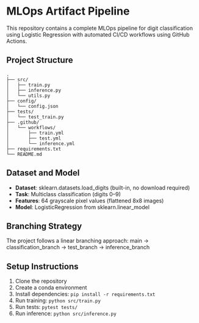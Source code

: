 # MLOps Artifact Pipeline

This repository contains a complete MLOps pipeline for digit classification using Logistic Regression with automated CI/CD workflows using GitHub Actions.

## Project Structure
```
.
├── src/
│   ├── train.py
│   ├── inference.py
│   └── utils.py
├── config/
│   └── config.json
├── tests/
│   └── test_train.py
├── .github/
│   └── workflows/
│       ├── train.yml
│       ├── test.yml
│       └── inference.yml
├── requirements.txt
└── README.md
```

## Dataset and Model
- **Dataset**: sklearn.datasets.load_digits (built-in, no download required)
- **Task**: Multiclass classification (digits 0–9)
- **Features**: 64 grayscale pixel values (flattened 8x8 images)
- **Model**: LogisticRegression from sklearn.linear_model

## Branching Strategy
The project follows a linear branching approach:
main → classification_branch → test_branch → inference_branch

## Setup Instructions
1. Clone the repository
2. Create a conda environment
3. Install dependencies: `pip install -r requirements.txt`
4. Run training: `python src/train.py`
5. Run tests: `pytest tests/`
6. Run inference: `python src/inference.py`